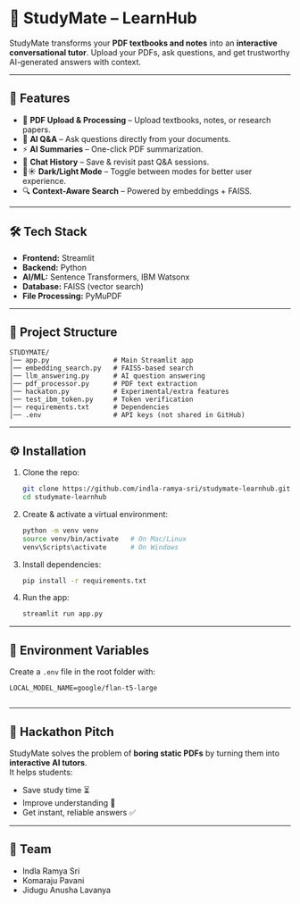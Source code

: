 
# 📘 StudyMate – LearnHub

StudyMate transforms your **PDF textbooks and notes** into an **interactive conversational tutor**. Upload your PDFs, ask questions, and get trustworthy AI-generated answers with context.  

---

## 🚀 Features  
- 📑 **PDF Upload & Processing** – Upload textbooks, notes, or research papers.  
- 🤖 **AI Q&A** – Ask questions directly from your documents.  
- ⚡ **AI Summaries** – One-click PDF summarization.  
- 💬 **Chat History** – Save & revisit past Q&A sessions.  
- 🌙☀ **Dark/Light Mode** – Toggle between modes for better user experience.  
- 🔍 **Context-Aware Search** – Powered by embeddings + FAISS.  

---

## 🛠️ Tech Stack  
- **Frontend:** Streamlit  
- **Backend:** Python  
- **AI/ML:** Sentence Transformers, IBM Watsonx  
- **Database:** FAISS (vector search)  
- **File Processing:** PyMuPDF  

---

## 📂 Project Structure  
```
STUDYMATE/
│── app.py                # Main Streamlit app  
│── embedding_search.py   # FAISS-based search  
│── llm_answering.py      # AI question answering  
│── pdf_processor.py      # PDF text extraction  
│── hackaton.py           # Experimental/extra features  
│── test_ibm_token.py     # Token verification  
│── requirements.txt      # Dependencies  
│── .env                  # API keys (not shared in GitHub)
```

---

## ⚙️ Installation  

1. Clone the repo:  
   ```bash
   git clone https://github.com/indla-ramya-sri/studymate-learnhub.git
   cd studymate-learnhub
   ```

2. Create & activate a virtual environment: 
   ```bash
   python -m venv venv
   source venv/bin/activate   # On Mac/Linux  
   venv\Scripts\activate      # On Windows
   ```

3. Install dependencies:  
   ```bash
   pip install -r requirements.txt
   ```

4. Run the app:  
   ```bash
   streamlit run app.py
   ```

---

## 🔑 Environment Variables  
Create a `.env` file in the root folder with:  
```
LOCAL_MODEL_NAME=google/flan-t5-large
 
```

---

## 🎯 Hackathon Pitch  
StudyMate solves the problem of **boring static PDFs** by turning them into **interactive AI tutors**.  
It helps students:  
- Save study time ⏳  
- Improve understanding 📖  
- Get instant, reliable answers ✅  

---

## 👥 Team  
- Indla Ramya Sri 
- Komaraju Pavani
- Jidugu Anusha Lavanya  
